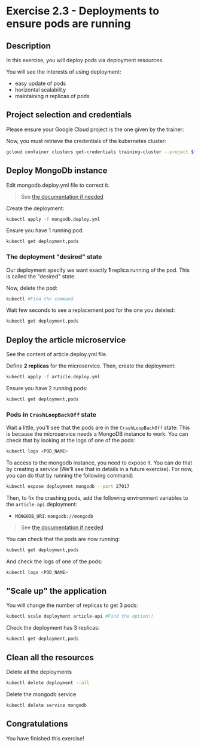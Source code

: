 # Exercise 2.3 - Deployments to ensure pods are running

<walkthrough-tutorial-duration duration="25.0"></walkthrough-tutorial-duration>

## Description

In this exercise, you will deploy pods via deployment resources.

You will see the interests of using deployment:
* easy update of pods
* horizontal scalability
* maintaining *n* replicas of pods

## Project selection and credentials

Please ensure your Google Cloud project is the one given by the trainer: <walkthrough-project-setup></walkthrough-project-setup>

Now, you must retrieve the credentials of the kubernetes cluster:
```sh
gcloud container clusters get-credentials training-cluster --project ${GOOGLE_CLOUD_PROJECT} --zone europe-west1-b
```

## Deploy MongoDb instance

Edit <walkthrough-editor-open-file filePath="mongodb.deploy.yml">mongodb.deploy.yml</walkthrough-editor-open-file> 
file to correct it. 
> See [the documentation if needed](https://kubernetes.io/docs/reference/generated/kubernetes-api/v1.24/#deployment-v1-apps)

Create the deployment:
```sh
kubectl apply -f mongodb.deploy.yml
```

Ensure you have 1 running pod:
```sh
kubectl get deployment,pods
```

### The deployment "desired" state

Our deployment specify we want exactly **1** replica running of the pod. This is called the "desired" state.

Now, delete the pod:
```sh
kubectl #Find the command
```

Wait few seconds to see a replacement pod for the one you deleted:
```sh
kubectl get deployment,pods
```

## Deploy the article microservice

See the content of <walkthrough-editor-open-file filePath="article.deploy.yml">article.deploy.yml</walkthrough-editor-open-file> 
file. 

Define **2 replicas** for the microservice. Then, create the deployment:
```sh
kubectl apply -f article.deploy.yml
```

Ensure you have 2 running pods:
```sh
kubectl get deployment,pods
```

### Pods in `CrashLoopBackOff` state

Wait a little, you'll see that the pods are in the `CrashLoopBackOff` state: This is because the microservice needs 
a MongoDB instance to work. You can check that by looking at the logs of one of the pods:
```sh
kubectl logs <POD_NAME>
```

To access to the mongodb instance, you need to expose it. You can do that by creating a service (We'll see that in details
in a future exercise). For now, you can do that by running the following command:
```sh
kubectl expose deployment mongodb --port 27017
```

Then, to fix the crashing pods, add the following environment variables to the `article-api` deployment:
* `MONGODB_URI`: `mongodb://mongodb`

> See [the documentation if needed](https://kubernetes.io/docs/reference/generated/kubernetes-api/v1.27/#podspec-v1-core)

You can check that the pods are now running:
```sh
kubectl get deployment,pods
```

And check the logs of one of the pods:
```sh
kubectl logs <POD_NAME>
```

## "Scale up" the application

You will change the number of replicas to get 3 pods:
```sh
kubectl scale deployment article-api #Find the option!!
```

Check the deployment has 3 replicas:
```sh
kubectl get deployment,pods
```
## Clean all the resources

Delete all the deployments
```sh
kubectl delete deployment --all
```

Delete the mongodb service
```sh
kubectl delete service mongodb
```

## Congratulations

You have finished this exercise!

<walkthrough-conclusion-trophy></walkthrough-conclusion-trophy>
